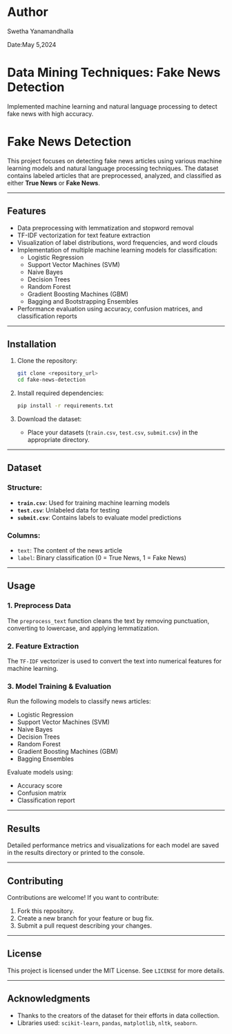 # Author 
Swetha Yanamandhalla

Date:May 5,2024
# Data Mining Techniques: Fake News Detection
Implemented machine learning and natural language processing to detect fake news with high accuracy.
# Fake News Detection

This project focuses on detecting fake news articles using various machine learning models and natural language processing techniques. The dataset contains labeled articles that are preprocessed, analyzed, and classified as either **True News** or **Fake News**.

---

## Features
- Data preprocessing with lemmatization and stopword removal
- TF-IDF vectorization for text feature extraction
- Visualization of label distributions, word frequencies, and word clouds
- Implementation of multiple machine learning models for classification:
  - Logistic Regression
  - Support Vector Machines (SVM)
  - Naive Bayes
  - Decision Trees
  - Random Forest
  - Gradient Boosting Machines (GBM)
  - Bagging and Bootstrapping Ensembles
- Performance evaluation using accuracy, confusion matrices, and classification reports

---

## Installation

1. Clone the repository:
   ```bash
   git clone <repository_url>
   cd fake-news-detection
   ```

2. Install required dependencies:
   ```bash
   pip install -r requirements.txt
   ```

3. Download the dataset:
   - Place your datasets (`train.csv`, `test.csv`, `submit.csv`) in the appropriate directory.

---

## Dataset

### Structure:
- **`train.csv`**: Used for training machine learning models
- **`test.csv`**: Unlabeled data for testing
- **`submit.csv`**: Contains labels to evaluate model predictions

### Columns:
- `text`: The content of the news article
- `label`: Binary classification (0 = True News, 1 = Fake News)

---

## Usage

### 1. Preprocess Data
The `preprocess_text` function cleans the text by removing punctuation, converting to lowercase, and applying lemmatization.

### 2. Feature Extraction
The `TF-IDF` vectorizer is used to convert the text into numerical features for machine learning.

### 3. Model Training & Evaluation
Run the following models to classify news articles:
- Logistic Regression
- Support Vector Machines (SVM)
- Naive Bayes
- Decision Trees
- Random Forest
- Gradient Boosting Machines (GBM)
- Bagging Ensembles

Evaluate models using:
- Accuracy score
- Confusion matrix
- Classification report

---

## Results
Detailed performance metrics and visualizations for each model are saved in the results directory or printed to the console.

---

## Contributing
Contributions are welcome! If you want to contribute:
1. Fork this repository.
2. Create a new branch for your feature or bug fix.
3. Submit a pull request describing your changes.

---

## License
This project is licensed under the MIT License. See `LICENSE` for more details.

---

## Acknowledgments
- Thanks to the creators of the dataset for their efforts in data collection.
- Libraries used: `scikit-learn`, `pandas`, `matplotlib`, `nltk`, `seaborn`.
